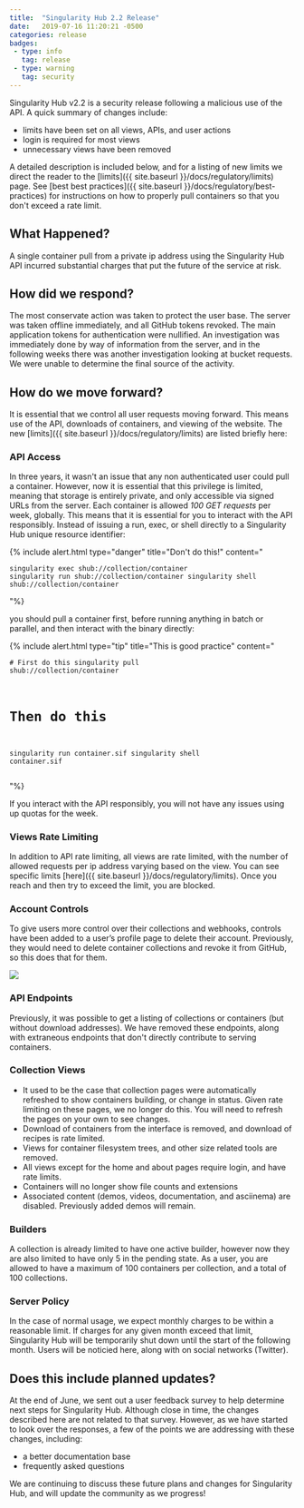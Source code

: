 ```yaml
---
title:  "Singularity Hub 2.2 Release"
date:   2019-07-16 11:20:21 -0500
categories: release
badges:
 - type: info
   tag: release
 - type: warning
   tag: security
---
```



Singularity Hub v2.2 is a security release following a malicious use of the API. 
A quick summary of changes include:

 - limits have been set on all views, APIs, and user actions
 - login is required for most views
 - unnecessary views have been removed

A detailed description is included below, and for a listing of new limits we direct
the reader to the [limits]({{ site.baseurl }}/docs/regulatory/limits) page.
See [best best practices]({{ site.baseurl }}/docs/regulatory/best-practices) for instructions on how to properly pull containers so that you don't exceed a rate limit.

<!--more-->

## What Happened?

A single container pull from a private ip address using the Singularity Hub API 
incurred substantial charges that put the future of the service at risk.


## How did we respond?

The most conservate action was taken to protect the user base. The server was taken 
offline immediately, and all GitHub tokens revoked. The main application tokens 
for authentication were nullified. An investigation was immediately done by way
of information from the server, and in the following weeks there was another investigation
looking at bucket requests. We were unable to determine the final source of 
the activity.

## How do we move forward?

It is essential that we control all user requests moving forward. This means use
of the API, downloads of containers, and viewing of the website. The new
[limits]({{ site.baseurl }}/docs/regulatory/limits) are listed briefly here:

### API Access

In three years, it wasn't an issue that any non authenticated user could pull a container.
However, now it is essential that this privilege is limited, meaning that storage
is entirely private, and only accessible via signed URLs from the server. Each 
container is allowed *100 GET requests* per week, globally. This means that it is
essential for you to interact with the API responsibly. Instead of issuing a run,
exec, or shell directly to a Singularity Hub unique resource identifier:

{% include alert.html type="danger" title="Don't do this!" content="<pre><code>singularity exec shub://collection/container
singularity run shub://collection/container
singularity shell shub://collection/container</code></pre>"%}

you should pull a container first, before running anything in batch or parallel,
and then interact with the binary directly:

{% include alert.html type="tip" title="This is good practice" content="<pre><code># First do this 
singularity pull shub://collection/container

# Then do this
singularity run container.sif
singularity shell container.sif</code></pre>"%}

If you interact with the API responsibly, you will not have any issues using
up quotas for the week. 

### Views Rate Limiting

In addition to API rate limiting, all views are rate limited, with the number
of allowed requests per ip address varying based on the view. You can see
specific limits [here]({{ site.baseurl }}/docs/regulatory/limits). Once you reach
and then try to exceed the limit, you are blocked.

### Account Controls

To give users more control over their collections and webhooks, controls have been added to a user’s profile page to delete their account. Previously, they would need to delete container collections and revoke it from GitHub, so this does that for them. 

<img src="{{ site.baseurl }}/assets/img/collection-delete-account.png">

### API Endpoints

Previously, it was possible to get a listing of collections or containers (but without download addresses). We have removed these endpoints, along with extraneous endpoints
that don't directly contribute to serving containers.


### Collection Views

 - It used to be the case that collection pages were automatically refreshed to show containers building, or change in status. Given rate limiting on these pages, we no longer do this. You will need to refresh the pages on your own to see changes.
 - Download of containers from the interface is removed, and download of recipes is rate limited.
 - Views for container filesystem trees, and other size related tools are removed.
 - All views except for the home and about pages require login, and have rate limits.
 - Containers will no longer show file counts and extensions
 - Associated content (demos, videos, documentation, and asciinema) are disabled. Previously added demos will remain.


### Builders

A collection is already limited to have one active builder, however now they are also limited
to have only 5 in the pending state. As a user, you are allowed to have a maximum of 100 containers
per collection, and a total of 100 collections.

### Server Policy

In the case of normal usage, we expect monthly charges to be within a reasonable limit.
If charges for any given month exceed that limit, Singularity Hub will be temporarily shut
down until the start of the following month. Users will be noticied here, along with
on social networks (Twitter). 

## Does this include planned updates?

At the end of June, we sent out a user feedback survey to help determine next steps
for Singularity Hub. Although close in time, the changes described here are not related
to that survey. However, as we have started to look over the responses, a few 
of the points we are addressing with these changes, including:

 - a better documentation base
 - frequently asked questions

We are continuing to discuss these future plans and changes for Singularity
Hub, and will update the community as we progress!
